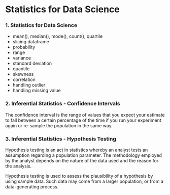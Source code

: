 # Statistics for Data Science

### 1. Statistics for Data Science
  - mean(), median(), mode(), count(), quartile
  - slicing dataframe
  - probability
  - range
  - variance
  - standard deviation
  - quantile
  - skewness
  - correlation
  - handling outlier
  - handling missing value

### 2. Inferential Statistics - Confidence Intervals
The confidence interval is the range of values that you expect your estimate to fall between a certain percentage of the time if you run your experiment again or re-sample the population in the same way.

### 3. Inferential Statistics - Hypothesis Testing
Hypothesis testing is an act in statistics whereby an analyst tests an assumption regarding a population parameter. The methodology employed by the analyst depends on the nature of the data used and the reason for the analysis.

Hypothesis testing is used to assess the plausibility of a hypothesis by using sample data. Such data may come from a larger population, or from a data-generating process.
